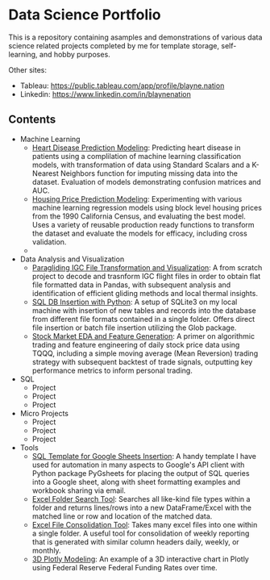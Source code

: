 # Data Science Portfolio
This is a repository containing asamples and demonstrations of various data science related projects completed by me for template storage, self-learning, and hobby purposes.

Other sites:
- Tableau: https://public.tableau.com/app/profile/blayne.nation
- Linkedin: https://www.linkedin.com/in/blaynenation

## Contents
- Machine Learning
  - [Heart Disease Prediction Modeling](https://github.com/HypnoticRegression/Data_Science_Portfolio/blob/main/Heart_Disease_Prediction_Modeling.ipynb): Predicting heart disease in patients using a complilation of machine learning classification models, with transformation of data using Standard Scalars and a K-Nearest Neighbors function for imputing missing data into the dataset. Evaluation of models demonstrating confusion matrices and AUC.
  - [Housing Price Prediction Modeling](https://github.com/HypnoticRegression/Data_Science_Portfolio/blob/main/Housing_Price_Prediction_Modeling.ipynb): Experimenting with various machine learning regression models using block level housing prices from the 1990 California Census, and evaluating the best model. Uses a variety of reusable production ready functions to transform the dataset and evaluate the models for efficacy, including cross validation.
  - []()
- Data Analysis and Visualization
  - [Paragliding IGC File Transformation and Visualization](https://nbviewer.org/github/HypnoticRegression/Data_Science_Portfolio/blob/main/Paragliding_IGC_Decoder.ipynb): A from scratch project to decode and trasnform IGC flight files in order to obtain flat file formatted data in Pandas, with subsequent analysis and identification of efficient gliding methods and local thermal insights.
  - [SQL DB Insertion with Python](https://github.com/HypnoticRegression/Data_Science_Portfolio/blob/main/SQL_DB_Insertion_With_Python.py): A setup of SQLite3 on my local machine with insertion of new tables and records into the database from different file formats contained in a single folder. Offers direct file insertion or batch file insertion utilizing the Glob package.
  - [Stock Market EDA and Feature Generation](https://github.com/HypnoticRegression/Data_Science_Portfolio/blob/main/StockMarket_EDA%2BFeature_Generation.ipynb): A primer on algorithmic trading and feature engineering of daily stock price data using TQQQ, including a simple moving average (Mean Reversion) trading strategy with subsequent backtest of trade signals, outputting key performance metrics to inform personal trading.
- SQL
  - Project
  - Project
  - Project
- Micro Projects
  - Project
  - Project
  - Project
- Tools
  - [SQL Template for Google Sheets Insertion](https://github.com/HypnoticRegression/Data_Science_Portfolio/blob/main/Template_SQL_GSheets_Automation.py): A handy template I have used for automation in many aspects to Google's API client with Python package PyGsheets for placing the output of SQL queries into a Google sheet, along with sheet formatting examples and workbook sharing via email.
  - [Excel Folder Search Tool](https://github.com/HypnoticRegression/Data_Science_Portfolio/blob/main/Excel_Folder_Search_Tool.py): Searches all like-kind file types within a folder and returns lines/rows into a new DataFrame/Excel with the matched line or row and location of the matched data.
  - [Excel File Consolidation Tool](https://github.com/HypnoticRegression/Data_Science_Portfolio/blob/main/Excel_File_Consolidation_Tool.py): Takes many excel files into one within a single folder. A useful tool for consolidation of weekly reporting that is generated with similar column headers daily, weekly, or monthly.
  - [3D Plotly Modeling](https://github.com/HypnoticRegression/Data_Science_Portfolio/blob/main/3D_Plotly_Modeling.ipynb): An example of a 3D interactive chart in Plotly using Federal Reserve Federal Funding Rates over time. 
